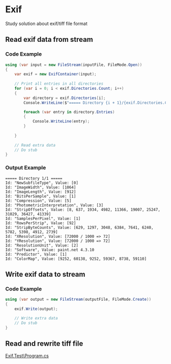 # Exif
Study solution about exif/tiff file format

## Read exif data from stream
### Code Example
```CS
using (var input = new FileStream(inputFile, FileMode.Open))
{
	var exif = new ExifContainer(input);
	
	// Print all entries in all directories
	for (var i = 0; i < exif.Directories.Count; i++)
	{
		var directory = exif.Directories[i];
		Console.WriteLine($"===== Directory {i + 1}/{exif.Directories.Count} =====");

		foreach (var entry in directory.Entries)
		{
			Console.WriteLine(entry);
		}
		
	}
	
	// Read extra data
	// Do stub
}
```
### Output Example
```
===== Directory 1/1 =====
Id: "NewSubfileType", Value: [0]
Id: "ImageWidth", Value: [1064]
Id: "ImageLength", Value: [912]
Id: "BitsPerSample", Value: [1]
Id: "Compression", Value: [5]
Id: "PhotometricInterpretation", Value: [3]
Id: "StripOffsets", Value: [8, 637, 1934, 4982, 11366, 19007, 25247, 31029, 36427, 41339]
Id: "SamplesPerPixel", Value: [1]
Id: "RowsPerStrip", Value: [92]
Id: "StripByteCounts", Value: [629, 1297, 3048, 6384, 7641, 6240, 5782, 5398, 4912, 2739]
Id: "XResolution", Value: [72000 / 1000 => 72]
Id: "YResolution", Value: [72000 / 1000 => 72]
Id: "ResolutionUnit", Value: [2]
Id: "Software", Value: paint.net 4.3.10
Id: "Predictor", Value: [1]
Id: "ColorMap", Value: [9252, 60138, 9252, 59367, 8738, 59110]
```

## Write exif data to stream

### Code Example
```CS
using (var output = new FileStream(outputFile, FileMode.Create))
{
	exif.Write(output);

	// Write extra data
	// Do stub
}
```

## Read and rewrite tiff file

[Exif.Test\Program.cs](https://github.com/gisellevonbingen/Exif/blob/main/Exif.Test/Program.cs)
